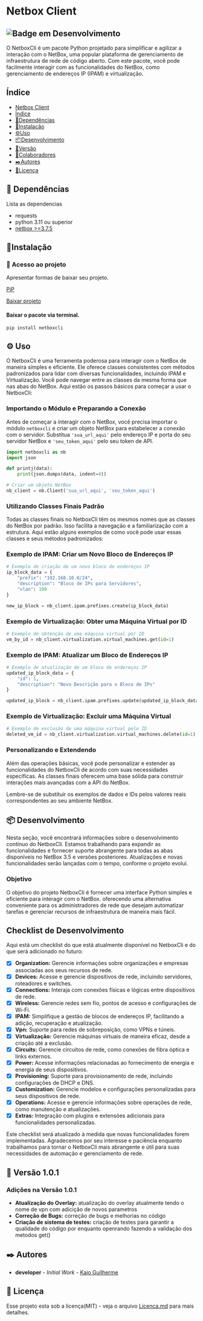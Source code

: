 # Netbox Client


![Badge em Desenvolvimento](http://img.shields.io/static/v1?label=STATUS&message=EM%20DESENVOLVIMENTO&color=GREEN&style=for-the-badge)
---

  O NetboxCli é um pacote Python projetado para simplificar e agilizar a interação com o NetBox, 
  uma popular plataforma de gerenciamento de infraestrutura de rede de código aberto. 
  Com este pacote, você pode facilmente interagir com as funcionalidades do NetBox, 
  como gerenciamento de endereços IP (IPAM) e virtualização.

## Índice
* [Netbox Client](#netbox-client)
* [Índice](#Índice)
* [📄Dependências](#Dependências)
* [🔧Instalação](#Instalação)
* [⚙️Uso](#uso)
* [📦Desenvolvimento](#Desenvolvimento)
* [📌Versão](#Versão)
* [👥Colaboradores](#Colaboradores)
* [✒️Autores](#Autores)
* [📑Licença](#Licença)

## 📄 Dependências 
  Lista as dependencias
  * requests
  * python 3.11 ou superior
  * [netbox >=3.7.5](https://github.com/netbox-community/netbox)
  
## 🔧Instalação

### 📁 Acesso ao projeto

Apresentar formas de baixar seu projeto.

[PiP](https://pypi.org/project/netboxcli/)

[Baixar projeto](https://github.com/Kaioguilherme1/netbox-client/archive/refs/heads/main.zip)
#### Baixar o pacote via terminal.
```
pip install netboxcli
```
## ⚙️ Uso

O NetboxCli é uma ferramenta poderosa para interagir com o NetBox de maneira simples e eficiente. Ele oferece classes consistentes com métodos padronizados para lidar com diversas funcionalidades, incluindo IPAM e Virtualização. Você pode navegar entre as classes da mesma forma que nas abas do NetBox. Aqui estão os passos básicos para começar a usar o NetboxCli:

### Importando o Módulo e Preparando a Conexão

Antes de começar a interagir com o NetBox, você precisa importar o módulo `netboxcli` e criar um objeto NetBox para estabelecer a conexão com o servidor. Substitua `'sua_url_aqui'` pelo endereço IP e porta do seu servidor NetBox e `'seu_token_aqui'` pelo seu token de API.

```python
import netboxcli as nb
import json

def printj(data):
    print(json.dumps(data, indent=4))

# Criar um objeto NetBox
nb_client = nb.Client('sua_url_aqui', 'seu_token_aqui')

```

### Utilizando Classes Finais Padrão

Todas as classes finais no NetboxCli têm os mesmos nomes que as classes do NetBox por padrão. Isso facilita a navegação e a familiarização com a estrutura. Aqui estão alguns exemplos de como você pode usar essas classes e seus métodos padronizados:

### Exemplo de IPAM: Criar um Novo Bloco de Endereços IP

```python
# Exemplo de criação de um novo bloco de endereços IP
ip_block_data = {
    "prefix": "192.168.10.0/24",
    "description": "Bloco de IPs para Servidores",
    "vlan": 100
}

new_ip_block = nb_client.ipam.prefixes.create(ip_block_data)

```

### Exemplo de Virtualização: Obter uma Máquina Virtual por ID

```python
# Exemplo de obtenção de uma máquina virtual por ID
vm_by_id = nb_client.virtualization.virtual_machines.get(id=1)

```

### Exemplo de IPAM: Atualizar um Bloco de Endereços IP

```python
# Exemplo de atualização de um bloco de endereços IP
updated_ip_block_data = {
    "id": 1,
    "description": "Novo Descrição para o Bloco de IPs"
}

updated_ip_block = nb_client.ipam.prefixes.update(updated_ip_block_data)

```

### Exemplo de Virtualização: Excluir uma Máquina Virtual

```python
# Exemplo de exclusão de uma máquina virtual pelo ID
deleted_vm_id = nb_client.virtualization.virtual_machines.delete(id=1)

```

### Personalizando e Extendendo

Além das operações básicas, você pode personalizar e estender as funcionalidades do NetboxCli de acordo com suas necessidades específicas. As classes finais oferecem uma base sólida para construir interações mais avançadas com a API do NetBox.

Lembre-se de substituir os exemplos de dados e IDs pelos valores reais correspondentes ao seu ambiente NetBox.
## 📦 Desenvolvimento

Nesta seção, você encontrará informações sobre o desenvolvimento contínuo do NetboxCli. Estamos trabalhando para expandir as funcionalidades e fornecer suporte abrangente para todas as abas disponíveis no NetBox 3.5 e versões posteriores. Atualizações e novas funcionalidades serão lançadas com o tempo, conforme o projeto evolui.

### Objetivo

O objetivo do projeto NetboxCli é fornecer uma interface Python simples e eficiente para interagir com o NetBox. 
oferecendo uma alternativa conveniente para os administradores de rede que desejam automatizar tarefas e gerenciar recursos de infraestrutura de maneira mais fácil.

## Checklist de Desenvolvimento

Aqui está um checklist do que está atualmente disponível no NetboxCli e do que será adicionado no futuro:

- [x]  **Organization:** Gerencie informações sobre organizações e empresas associadas aos seus recursos de rede.
- [x]  **Devices:** Acesse e gerencie dispositivos de rede, incluindo servidores, roteadores e switches.
- [x]  **Connections:** Interaja com conexões físicas e lógicas entre dispositivos de rede.
- [x]  **Wireless:** Gerencie redes sem fio, pontos de acesso e configurações de Wi-Fi.
- [x]  **IPAM:** Simplifique a gestão de blocos de endereços IP, facilitando a adição, recuperação e atualização.
- [x]  **Vpn:** Suporte para redes de sobreposição, como VPNs e túneis.
- [x]  **Virtualização:** Gerencie máquinas virtuais de maneira eficaz, desde a criação até a exclusão.
- [x]  **Circuits:** Gerencie circuitos de rede, como conexões de fibra óptica e links externos.
- [x]  **Power:** Acesse informações relacionadas ao fornecimento de energia e energia de seus dispositivos.
- [x]  **Provisioning:** Suporte para provisionamento de rede, incluindo configurações de DHCP e DNS.
- [x]  **Customization:** Gerencie modelos e configurações personalizadas para seus dispositivos de rede.
- [x]  **Operations:** Acesse e gerencie informações sobre operações de rede, como manutenção e atualizações.
- [x]  **Extras:** Integração com plugins e extensões adicionais para funcionalidades personalizadas.

Este checklist será atualizado à medida que novas funcionalidades forem implementadas. 
Agradecemos por seu interesse e paciência enquanto trabalhamos para tornar o NetboxCli mais abrangente e útil para suas necessidades de automação e gerenciamento de rede.

## 📌 Versão 1.0.1

### **Adições na Versão 1.0.1**

- **Atualização do Overlay:** atualização do overlay atualmente tendo o nome de vpn com adicição de novos parametros
- **Correção de Bugs:** correção de bugs e melhorias no código
- **Criação de sistema de testes:** criação de testes para garantir a qualidade do código por enquanto openrando fazendo a validação dos metodos get()


## ✒️ Autores

* **developer** - *Initial Work* - [Kaio Guilherme](https://github.com/Kaioguilherme1)

## 📑 Licença

Esse projeto esta sob a licença(MIT) - veja o arquivo [Licenca.md](https://github.com/Kaioguilherme1/netbox-client/blob/main/Licenca) para mais detalhes.
